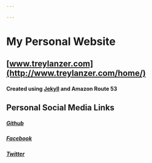 ```yaml
---

---
```


# My Personal Website
## [www.treylanzer.com](http://www.treylanzer.com/home/)
#### Created using [Jekyll](https://jekyllrb.com/) and Amazon Route 53

## Personal Social Media Links
##### [Github](https://github.com/TexasBullet26)
##### [Facebook](https://www.facebook.com/trey.lanzer)
##### [Twitter](https://twitter.com/TexasBullet26)
